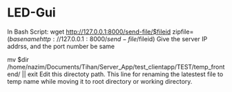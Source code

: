 # LED-Gui

In Bash Script:
wget http://127.0.0.1:8000/send-file/$fileid 
zipfile=$(basename http://127.0.0.1:8000/send-file/$fileid)
Give the server IP addrss, and the port number be same

mv $dir /home/nazim/Documents/Tihan/Server_App/test_clientapp/TEST/temp_frontend/ || exit 
Edit this directoty path. This line for renaming the latestest file to temp name while moving it to root directory or working directory.
